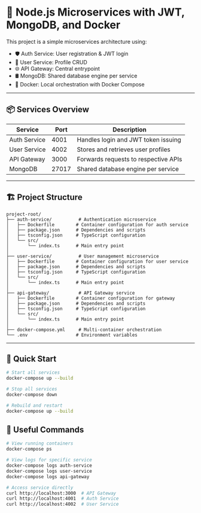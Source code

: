 # 🧩 Node.js Microservices with JWT, MongoDB, and Docker

This project is a simple microservices architecture using:

- 🛡️ Auth Service: User registration & JWT login
- 👤 User Service: Profile CRUD
- 🌐 API Gateway: Central entrypoint
- 🛢️ MongoDB: Shared database engine per service
- 🐳 Docker: Local orchestration with Docker Compose

---

## 📦 Services Overview

| Service      | Port  | Description                          |
| ------------ | ----- | ------------------------------------ |
| Auth Service | 4001  | Handles login and JWT token issuing  |
| User Service | 4002  | Stores and retrieves user profiles   |
| API Gateway  | 3000  | Forwards requests to respective APIs |
| MongoDB      | 27017 | Shared database engine per service   |

---

## 🏗️ Project Structure

```
project-root/
├── auth-service/          # Authentication microservice
│   ├── Dockerfile        # Container configuration for auth service
│   ├── package.json      # Dependencies and scripts
│   ├── tsconfig.json     # TypeScript configuration
│   └── src/
│       └── index.ts      # Main entry point
│
├── user-service/          # User management microservice
│   ├── Dockerfile        # Container configuration for user service
│   ├── package.json      # Dependencies and scripts
│   ├── tsconfig.json     # TypeScript configuration
│   └── src/
│       └── index.ts      # Main entry point
│
├── api-gateway/           # API Gateway service
│   ├── Dockerfile        # Container configuration for gateway
│   ├── package.json      # Dependencies and scripts
│   ├── tsconfig.json     # TypeScript configuration
│   └── src/
│       └── index.ts      # Main entry point
│
├── docker-compose.yml     # Multi-container orchestration
└── .env                  # Environment variables
```

---

## 🚀 Quick Start

```bash
# Start all services
docker-compose up --build

# Stop all services
docker-compose down

# Rebuild and restart
docker-compose up --build
```

## 🔁 Useful Commands

```bash
# View running containers
docker-compose ps

# View logs for specific service
docker-compose logs auth-service
docker-compose logs user-service
docker-compose logs api-gateway

# Access service directly
curl http://localhost:3000  # API Gateway
curl http://localhost:4001  # Auth Service
curl http://localhost:4002  # User Service
```
